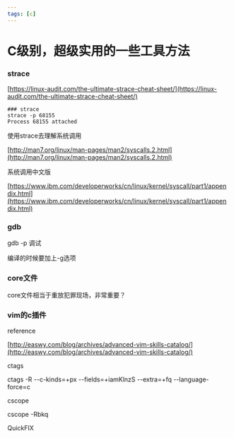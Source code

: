 ```yaml
---
tags: [c]
---
```

# C级别，超级实用的一些工具方法

### strace

[https://linux-audit.com/the-ultimate-strace-cheat-sheet/](https://linux-audit.com/the-ultimate-strace-cheat-sheet/)

```
### strace
strace -p 68155
Process 68155 attached
```
使用strace去理解系统调用

[http://man7.org/linux/man-pages/man2/syscalls.2.html](http://man7.org/linux/man-pages/man2/syscalls.2.html)

系统调用中文版

[https://www.ibm.com/developerworks/cn/linux/kernel/syscall/part1/appendix.html](https://www.ibm.com/developerworks/cn/linux/kernel/syscall/part1/appendix.html)


### gdb
gdb -p 调试

编译的时候要加上-g选项


### core文件
core文件相当于重放犯罪现场，非常重要？

###


### vim的c插件
reference

[http://easwy.com/blog/archives/advanced-vim-skills-catalog/](http://easwy.com/blog/archives/advanced-vim-skills-catalog/)

ctags

ctags -R --c-kinds=+px --fields=+iamKlnzS --extra=+fq --language-force=c

cscope

cscope -Rbkq

QuickFIX
